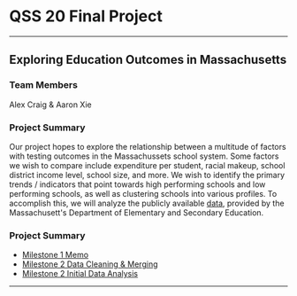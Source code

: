 # QSS 20 Final Project

---

## Exploring Education Outcomes in Massachusetts

### Team Members

Alex Craig & Aaron Xie

### Project Summary
Our project hopes to explore the relationship between a multitude of factors with testing outcomes
in the Massachussets school system. Some factors we wish to compare include expenditure per
student, racial makeup, school district income level, school
size, and more. We wish to identify the primary trends / indicators that point towards high performing schools and low performing schools, as well as clustering schools into various profiles. To accomplish this, we will analyze the publicly available [data](https://www.doe.mass.edu/SchDistrictData.html), provided by the Massachusett's Department of Elementary and Secondary Education. 

### Project Summary
- [Milestone 1 Memo](https://www.overleaf.com/read/hvfwqpmshnnk)
- [Milestone 2 Data Cleaning & Merging](https://github.com/alexcraig043/qss-20-final-project/blob/main/src/code/00_data_cleaning_merging.ipynb)
- [Milestone 2 Initial Data Analysis](https://github.com/alexcraig043/qss-20-final-project/blob/main/src/code/01_data_exploration.ipynb)
---
